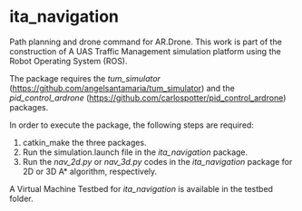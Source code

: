 # ita_navigation

Path planning and drone command for AR.Drone. This work is part of the construction of A UAS Traffic Management simulation platform using the Robot Operating System (ROS).

The package requires the _tum_simulator_ (https://github.com/angelsantamaria/tum_simulator) and the _pid_control_ardrone_ (https://github.com/carlospotter/pid_control_ardrone) packages.

In order to execute the package, the following steps are required:
1. catkin_make the three packages.
2. Run the simulation.launch file in the _ita_navigation_ package.
3. Run the _nav_2d.py_ or _nav_3d.py_ codes in the _ita_navigation_ package for 2D or 3D A* algorithm, respectively.

A Virtual Machine Testbed for _ita_navigation_ is available in the testbed folder.
